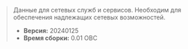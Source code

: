 > Данные для сетевых служб и сервисов. Необходим для обеспечения надлежащих сетевых возможностей.
> - **Версия:** 20240125
> - **Время сборки:** 0.01 ОВС
